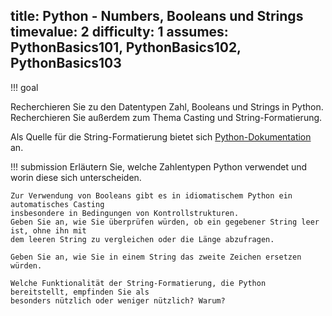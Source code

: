 title: Python - Numbers, Booleans und Strings 
timevalue: 2
difficulty: 1
assumes: PythonBasics101, PythonBasics102, PythonBasics103
---
!!! goal
    

Recherchieren Sie zu den Datentypen Zahl, Booleans und Strings in Python.
Recherchieren Sie außerdem zum Thema Casting und String-Formatierung.

Als Quelle für die String-Formatierung bietet sich [Python-Dokumentation](https://docs.python.org/3.8/tutorial/inputoutput.html#input-and-output) an.

!!! submission
    Erläutern Sie, welche Zahlentypen Python verwendet und worin diese sich unterscheiden.

    Zur Verwendung von Booleans gibt es in idiomatischem Python ein automatisches Casting
    insbesondere in Bedingungen von Kontrollstrukturen.
    Geben Sie an, wie Sie überprüfen würden, ob ein gegebener String leer ist, ohne ihn mit
    dem leeren String zu vergleichen oder die Länge abzufragen.

    Geben Sie an, wie Sie in einem String das zweite Zeichen ersetzen würden.

    Welche Funktionalität der String-Formatierung, die Python bereitstellt, empfinden Sie als
    besonders nützlich oder weniger nützlich? Warum?
